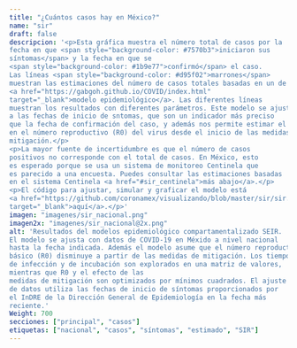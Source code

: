 ```yaml
---
title: "¿Cuántos casos hay en México?"
name: "sir"
draft: false
descripcion: '<p>Esta gráfica muestra el número total de casos por la
fecha en que <span style="background-color: #7570b3">iniciaron sus
síntomas</span> y la fecha en que se
<span style="background-color: #1b9e77">confirmó</span> el caso.
Las líneas <span style="background-color: #d95f02">marrones</span>
muestran las estimaciones del número de casos totales basadas en un de un
<a href="https://gabgoh.github.io/COVID/index.html"
target="_blank">modelo epidemiológico</a>. Las diferentes líneas
muestran los resultados con diferentes parámetros. Este modelo se ajusta
a las fechas de inicio de sntomas, que son un indicador más preciso
que la fecha de confirmación del caso, y además nos permite estimar el cambio
en el número reproductivo (R0) del virus desde el inicio de las medidas de
mitigación.</p>
<p>La mayor fuente de incertidumbre es que el número de casos
positivos no corresponde con el total de casos. En México, esto
es esperado porque se usa un sistema de monitoreo Centinela que
es parecido a una encuesta. Puedes consultar las estimaciones basadas
en el sistema Centinela <a href="#sir_centinela">más abajo</a>.</p>
<p>El código para ajustar, simular y graficar el modelo está
<a href="https://github.com/coronamex/visualizando/blob/master/sir/sir.r"
target="_blank">aquí</a>.</p>'
imagen: "imagenes/sir_nacional.png"
imagen2x: "imagenes/sir_nacional@2x.png"
alt: 'Resultados del modelos epidemiológico compartamentalizado SEIR.
El modelo se ajusta con datos de COVID-19 en Méxido a nivel nacional
hasta la fecha indicada. Además el modelo asume que el número reproductivo
básico (R0) disminuye a partir de las medidas de mitigación. Los tiempos
de infección y de incubación son explorados en una matriz de valores,
mientras que R0 y el efecto de las
medidas de mitigación son optimizados por mínimos cuadrados. El ajuste
de datos utiliza las fechas de inicio de síntomas proporcionados por
el InDRE de la Dirección General de Epidemiología en la fecha más
reciente.'
Weight: 700
secciones: ["principal", "casos"]
etiquetas: ["nacional", "casos", "síntomas", "estimado", "SIR"]
---
```

